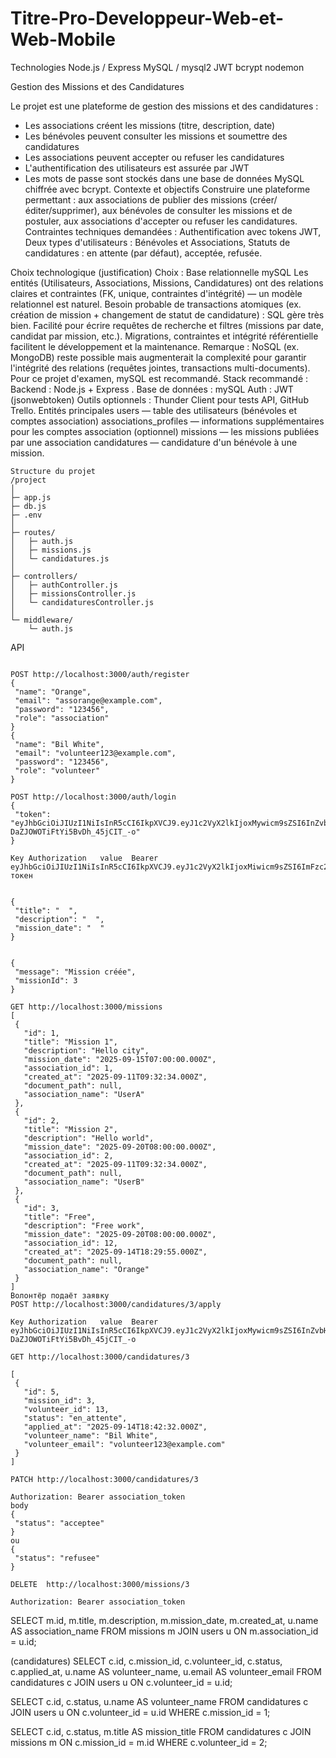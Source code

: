 # Titre-Pro-Developpeur-Web-et-Web-Mobile


Technologies
Node.js / Express
MySQL / mysql2
JWT
bcrypt
nodemon

 Gestion des Missions et des Candidatures

Le projet est une plateforme de gestion des missions et des candidatures :
- Les associations créent les missions (titre, description, date)
- Les bénévoles peuvent consulter les missions et soumettre des candidatures
- Les associations peuvent accepter ou refuser les candidatures
- L'authentification des utilisateurs est assurée par JWT
- Les mots de passe sont stockés dans une base de données MySQL chiffrée avec bcrypt.
Contexte et objectifs
Construire une plateforme permettant :
aux associations de publier des missions (créer/éditer/supprimer),
aux bénévoles de consulter les missions et de postuler,
aux associations d'accepter ou refuser les candidatures.
Contraintes techniques demandées :
Authentification avec tokens JWT,
Deux types d'utilisateurs : Bénévoles et Associations,
Statuts de candidatures : en attente (par défaut), acceptée, refusée.

 Choix technologique (justification)
Choix : Base relationnelle mySQL
Les entités (Utilisateurs, Associations, Missions, Candidatures) ont des relations claires et contraintes (FK, unique, contraintes d'intégrité) — un modèle relationnel est naturel.
Besoin probable de transactions atomiques (ex. création de mission + changement de statut de candidature) : SQL gère très bien.
Facilité pour écrire requêtes de recherche et filtres (missions par date, candidat par mission, etc.).
Migrations, contraintes et intégrité référentielle facilitent le développement et la maintenance.
Remarque : NoSQL (ex. MongoDB) reste possible mais augmenterait la complexité pour garantir l'intégrité des relations (requêtes jointes, transactions multi-documents). Pour ce projet d'examen, mySQL est recommandé.
Stack recommandé :
Backend : Node.js + Express .
Base de données : mySQL
Auth : JWT (jsonwebtoken)
Outils optionnels : Thunder Client pour tests API, GitHub Trello.
Entités principales
users — table des utilisateurs (bénévoles et comptes association)
associations_profiles — informations supplémentaires pour les comptes association (optionnel)
missions — les missions publiées par une association
candidatures — candidature d'un bénévole à une mission.
```
Structure du projet
/project
│
├─ app.js                
├─ db.js                    
├─ .env                    
│
├─ routes/                 
│   ├─ auth.js
│   ├─ missions.js
│   └─ candidatures.js
│
├─ controllers/             
│   ├─ authController.js
│   ├─ missionsController.js
│   └─ candidaturesController.js
│
└─ middleware/             
    └─ auth.js
```
 API
 ```GET http://localhost:3000/auth/users 

 POST http://localhost:3000/auth/register  
{
  "name": "Orange",
  "email": "assorange@example.com",
  "password": "123456",
  "role": "association"
}
{
  "name": "Bil White",
  "email": "volunteer123@example.com",
  "password": "123456",
  "role": "volunteer"
}

POST http://localhost:3000/auth/login 
{
  "token": "eyJhbGciOiJIUzI1NiIsInR5cCI6IkpXVCJ9.eyJ1c2VyX2lkIjoxMywicm9sZSI6InZvbHVudGVlciIsImlhdCI6MTc1Nzg3NDA4MiwiZXhwIjoxNzU3ODc3NjgyfQ.BcF9lUso01MGiy-DaZJOWOTiFtYi5BvDh_45jCIT_-o"
} 
 
 Key Authorization   value  Bearer eyJhbGciOiJIUzI1NiIsInR5cCI6IkpXVCJ9.eyJ1c2VyX2lkIjoxMiwicm9sZSI6ImFzc29jaWF0aW9uIiwiaWF0IjoxNzU3ODc0MTg3LCJleHAiOjE3NTc4Nzc3ODd9.Pr5DKmmNfHTRUMgAM9ga3seWYMpXZuWRkxFJWOswhIo токен 


{
  "title": "  ",
  "description": "  ",
  "mission_date": "  "
}


 {
  "message": "Mission créée",
  "missionId": 3
}

GET http://localhost:3000/missions 
[
  {
    "id": 1,
    "title": "Mission 1",
    "description": "Hello city",
    "mission_date": "2025-09-15T07:00:00.000Z",
    "association_id": 1,
    "created_at": "2025-09-11T09:32:34.000Z",
    "document_path": null,
    "association_name": "UserA"
  },
  {
    "id": 2,
    "title": "Mission 2",
    "description": "Hello world",
    "mission_date": "2025-09-20T08:00:00.000Z",
    "association_id": 2,
    "created_at": "2025-09-11T09:32:34.000Z",
    "document_path": null,
    "association_name": "UserB"
  },
  {
    "id": 3,
    "title": "Free",
    "description": "Free work",
    "mission_date": "2025-09-20T08:00:00.000Z",
    "association_id": 12,
    "created_at": "2025-09-14T18:29:55.000Z",
    "document_path": null,
    "association_name": "Orange"
  }
]
Волонтёр подаёт заявку
POST http://localhost:3000/candidatures/3/apply

 Key Authorization   value  Bearer eyJhbGciOiJIUzI1NiIsInR5cCI6IkpXVCJ9.eyJ1c2VyX2lkIjoxMywicm9sZSI6InZvbHVudGVlciIsImlhdCI6MTc1Nzg3NDA4MiwiZXhwIjoxNzU3ODc3NjgyfQ.BcF9lUso01MGiy-DaZJOWOTiFtYi5BvDh_45jCIT_-o 

GET http://localhost:3000/candidatures/3 

[
  {
    "id": 5,
    "mission_id": 3,
    "volunteer_id": 13,
    "status": "en_attente",
    "applied_at": "2025-09-14T18:42:32.000Z",
    "volunteer_name": "Bil White",
    "volunteer_email": "volunteer123@example.com"
  }
]

PATCH http://localhost:3000/candidatures/3

Authorization: Bearer association_token
body 
{
  "status": "acceptee"
}
ou
{
  "status": "refusee"
}

DELETE  http://localhost:3000/missions/3

Authorization: Bearer association_token
```

SELECT m.id, m.title, m.description, m.mission_date, m.created_at, u.name AS association_name
FROM missions m
JOIN users u ON m.association_id = u.id;

 (candidatures)
SELECT c.id, c.mission_id, c.volunteer_id, c.status, c.applied_at, 
       u.name AS volunteer_name, u.email AS volunteer_email
FROM candidatures c
JOIN users u ON c.volunteer_id = u.id;

SELECT c.id, c.status, u.name AS volunteer_name
FROM candidatures c
JOIN users u ON c.volunteer_id = u.id
WHERE c.mission_id = 1;

SELECT c.id, c.status, m.title AS mission_title
FROM candidatures c
JOIN missions m ON c.mission_id = m.id
WHERE c.volunteer_id = 2;




































